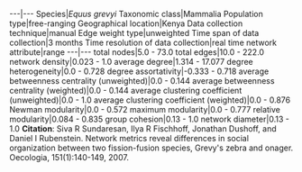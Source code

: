 ---|---
Species|*Equus grevyi*
Taxonomic class|Mammalia
Population type|free-ranging
Geographical location|Kenya
Data collection technique|manual 
Edge weight type|unweighted
Time span of data collection|3 months
Time resolution of data collection|real time
network attribute|range
---|---
total nodes|5.0 - 73.0
total edges|10.0 - 222.0
network density|0.023 - 1.0
average degree|1.314 - 17.077
degree heterogeneity|0.0 - 0.728
degree assortativity|-0.333 - 0.718
average betweenness centrality (unweighted)|0.0 - 0.144
average betweenness centrality (weighted)|0.0 - 0.144
average clustering coefficient (unweighted)|0.0 - 1.0
average clustering coefficient (weighted)|0.0 - 0.876
Newman modularity|0.0 - 0.572
maximum modularity|0.0 - 0.777
relative modularity|0.084 - 0.835
group cohesion|0.13 - 1.0
network diameter|0.13 - 1.0
**Citation**: Siva R Sundaresan, Ilya R Fischhoff, Jonathan Dushoff, and Daniel I Rubenstein. Network metrics reveal differences in social organization between two fission-fusion species, Grevy's zebra and onager. Oecologia, 151(1):140-149, 2007.